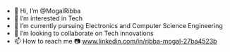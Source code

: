 - 👋 Hi, I’m @MogalRibba
- 👀 I’m interested in Tech 
- 🌱 I’m currently pursuing Electronics and Computer Science Engineering
- 💞️ I’m looking to collaborate on Tech innovations
- 📫 How to reach me 📷 www.linkedin.com/in/ribba-mogal-27ba4523b




<!---
MogalRibba/MogalRibba is a ✨ special ✨ repository because its `README.md` (this file) appears on your GitHub profile.
You can click the Preview link to take a look at your changes.
--->
